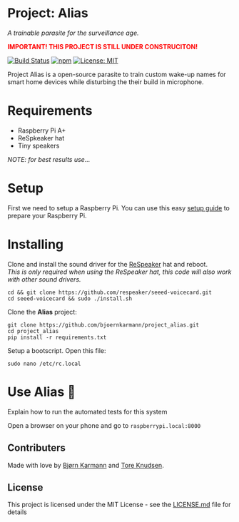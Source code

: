 # Project: Alias

*A trainable parasite for the surveillance age.*

<span style="color:red;">**IMPORTANT! THIS PROJECT IS STILL UNDER CONSTRUCITON!**</span>

[![Build Status](https://travis-ci.org/bjoernkarmann/project_alias.svg?branch=master)](https://travis-ci.org/bjoernkarmann/project_alias)
[![npm](https://img.shields.io/npm/v/npm.svg)](https://www.npmjs.com/package/project_alias)
[![License: MIT](https://img.shields.io/badge/License-MIT-yellow.svg)](https://opensource.org/licenses/MIT)


Project Alias is a open-source parasite to train custom wake-up names for smart home devices while disturbing the their build in microphone. 

# Requirements

- Raspberry Pi A+
- ReSpkeaker hat
- Tiny speakers


*NOTE: for best results use...*

# Setup 
First we need to setup a Raspberry Pi. You can use this easy [setup guide](https://github.com/bjoernkarmann/RPI-Setup) to prepare your Raspberry Pi.  


# Installing 

Clone and install the sound driver for the [ReSpeaker](http://wiki.seeedstudio.com/ReSpeaker_2_Mics_Pi_HAT/) hat and reboot.<br>
*This is only required when using the ReSpeaker hat, this code will also work with other sound drivers.*

```
cd && git clone https://github.com/respeaker/seeed-voicecard.git
cd seeed-voicecard && sudo ./install.sh
```

Clone the **Alias** project: 

```
git clone https://github.com/bjoernkarmann/project_alias.git
cd project_alias
pip install -r requirements.txt
```

Setup a bootscript. Open this file:

```
sudo nano /etc/rc.local
```

# Use Alias 🍄

Explain how to run the automated tests for this system

Open a browser on your phone and go to ```raspberrypi.local:8000```


## Contributers
Made with love by [Bjørn Karmann](http://bjoernkarmann.dk) and [Tore Knudsen](). 


## License 

This project is licensed under the MIT License - see the [LICENSE.md](LICENSE.md) file for details

